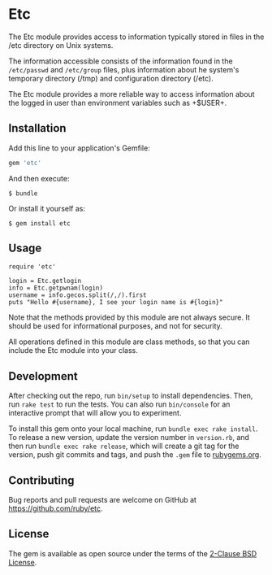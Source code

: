 # Etc

The Etc module provides access to information typically stored in files in the /etc directory on Unix systems.

The information accessible consists of the information found in the `/etc/passwd` and `/etc/group` files, plus information about he system's temporary directory (/tmp) and configuration directory (/etc).

The Etc module provides a more reliable way to access information about the logged in user than environment variables such as +$USER+.

## Installation

Add this line to your application's Gemfile:

```ruby
gem 'etc'
```

And then execute:

    $ bundle

Or install it yourself as:

    $ gem install etc

## Usage

```
require 'etc'

login = Etc.getlogin
info = Etc.getpwnam(login)
username = info.gecos.split(/,/).first
puts "Hello #{username}, I see your login name is #{login}"
```

Note that the methods provided by this module are not always secure. It should be used for informational purposes, and not for security.

All operations defined in this module are class methods, so that you can include the Etc module into your class.

## Development

After checking out the repo, run `bin/setup` to install dependencies. Then, run `rake test` to run the tests. You can also run `bin/console` for an interactive prompt that will allow you to experiment.

To install this gem onto your local machine, run `bundle exec rake install`. To release a new version, update the version number in `version.rb`, and then run `bundle exec rake release`, which will create a git tag for the version, push git commits and tags, and push the `.gem` file to [rubygems.org](https://rubygems.org).

## Contributing

Bug reports and pull requests are welcome on GitHub at https://github.com/ruby/etc.

## License

The gem is available as open source under the terms of the [2-Clause BSD License](https://opensource.org/licenses/BSD-2-Clause).
